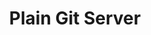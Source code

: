---
title: Plain Git Server
categories:
  - git
docs:
  - id: java
    url: https://github.com/sparsick/testcontainers-git
    isThirdParty: true
    example: |
      ```java
      var gitServer = 
            new GitServerContainer(DockerImageName.parse("rockstorm/git-server:2.38"))
                    .withGitRepo("testRepo") // overwrite the default git repository name
                    .withGitPassword("12345"); // overwrite the default git password
      gitServer.start();
      ```
description: |
   Git is a free and open source distributed version control system designed to handle everything from small to very large projects with speed and efficiency. 
---